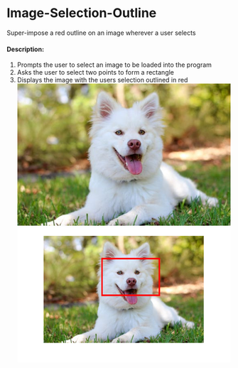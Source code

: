 # Image-Selection-Outline
Super-impose a red outline on an image wherever a user selects

#### Description:
1. Prompts the user to select an image to be loaded into the program
2. Asks the user to select two points to form a rectangle
3. Displays the image with the users selection outlined in red
![alt text](https://raw.githubusercontent.com/michaelpmoloney/Image-Selection-Outline/master/dog.jpeg)
![alt text](https://raw.githubusercontent.com/michaelpmoloney/Image-Selection-Outline/master/example.bmp)

